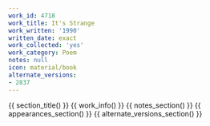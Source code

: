 ```yaml
---
work_id: 4718
work_title: It's Strange
work_written: '1990'
written_date: exact
work_collected: 'yes'
work_category: Poem
notes: null
icon: material/book
alternate_versions:
- 2837
---
```


{{ section_title() }}
{{ work_info() }}
{{ notes_section() }}
{{ appearances_section() }}
{{ alternate_versions_section() }}